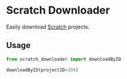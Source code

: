 # Scratch Downloader

Easily download [Scratch](https://www.scratch.mit.edu) projects.

## Usage

```python
from scratch_downloader import downloadByID

downloadByID(projectID=104)
```